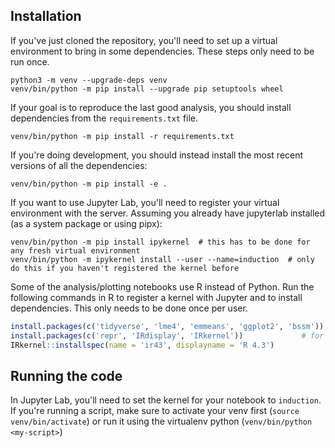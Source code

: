 ## Installation

If you've just cloned the repository, you'll need to set up a virtual environment to bring in some dependencies. These steps only need to be run once.

``` shell
python3 -m venv --upgrade-deps venv
venv/bin/python -m pip install --upgrade pip setuptools wheel
```

If your goal is to reproduce the last good analysis, you should install dependencies from the `requirements.txt` file.

``` shell
venv/bin/python -m pip install -r requirements.txt
```

If you're doing development, you should instead install the most recent versions of all the dependencies:

``` shell
venv/bin/python -m pip install -e .
```

If you want to use Jupyter Lab, you'll need to register your virtual environment with the server. Assuming you already have jupyterlab installed (as a system package or using pipx):

``` shell
venv/bin/python -m pip install ipykernel  # this has to be done for any fresh virtual environment
venv/bin/python -m ipykernel install --user --name=induction  # only do this if you haven't registered the kernel before
```

Some of the analysis/plotting notebooks use R instead of Python. Run the following commands in R to register a kernel with Jupyter and to install dependencies. This only needs to be done once per user.

``` R
install.packages(c('tidyverse', 'lme4', 'emmeans', 'ggplot2', 'bssm'))   # direct code dependencies
install.packages(c('repr', 'IRdisplay', 'IRkernel'))             # for the R notebooks
IRkernel::installspec(name = 'ir43', displayname = 'R 4.3')

```

## Running the code

In Jupyter Lab, you'll need to set the kernel for your notebook to `induction`. If you're running a script, make sure to activate your venv first (`source venv/bin/activate`) or run it using the virtualenv python (`venv/bin/python <my-script>`)